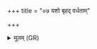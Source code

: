+++
title = "०७ यशो बृहद् वर्धताम्"

+++
<details><summary>मूलम् (GR)</summary>

यशो बृहद् वर्धताम् इन्द्रजूतं  
सहस्रभृष्टि सुकृतं सहस्वत् ।  
प्रसर्स्राणम् अनु दीर्घाय जीवसे  
हविष्मन्तं वर्धय सर्वतातये ॥
</details>